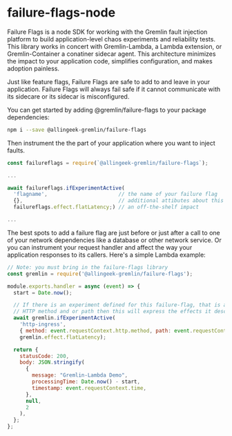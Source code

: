 # failure-flags-node

Failure Flags is a node SDK for working with the Gremlin fault injection platform to build application-level chaos experiments and reliability tests. This library works in concert with Gremlin-Lambda, a Lambda extension, or Gremlin-Container a conatiner sidecar agent. This architecture minimizes the impact to your application code, simplifies configuration, and makes adoption painless.

Just like feature flags, Failure Flags are safe to add to and leave in your application. Failure Flags will always fail safe if it cannot communicate with its sidecare or its sidecar is misconfigured.

You can get started by adding @gremlin/failure-flags to your package dependencies:

```sh
npm i --save @allingeek-gremlin/failure-flags
```

Then instrument the the part of your application where you want to inject faults. 

```js
const failureflags = require(`@allingeek-gremlin/failure-flags`);

...

await failureflags.ifExperimentActive(
  'flagname',                       // the name of your failure flag
  {},                               // additional attibutes about this invocation
  failureflags.effect.flatLatency;) // an off-the-shelf impact

...
```

The best spots to add a failure flag are just before or just after a call to one of your network dependencies like a database or other network service. Or you can instrument your request handler and affect the way your application responses to its callers. Here's a simple Lambda example:

```js
// Note: you must bring in the failure-flags library
const gremlin = require('@allingeek-gremlin/failure-flags');

module.exports.handler = async (event) => {
  start = Date.now();

  // If there is an experiment defined for this failure-flag, that is also targeting the
  // HTTP method and or path then this will express the effects it describes.
  await gremlin.ifExperimentActive(
    'http-ingress',
    { method: event.requestContext.http.method, path: event.requestContext.http.path },
    gremlin.effect.flatLatency);

  return {
    statusCode: 200,
    body: JSON.stringify(
      {
        message: "Gremlin-Lambda Demo",
        processingTime: Date.now() - start,
        timestamp: event.requestContext.time,
      },
      null,
      2
    ),
  };
};
```
